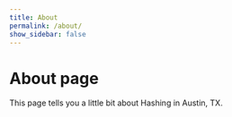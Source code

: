 ```yaml
---
title: About
permalink: /about/
show_sidebar: false
---
```

# About page

This page tells you a little bit about Hashing in Austin, TX.

